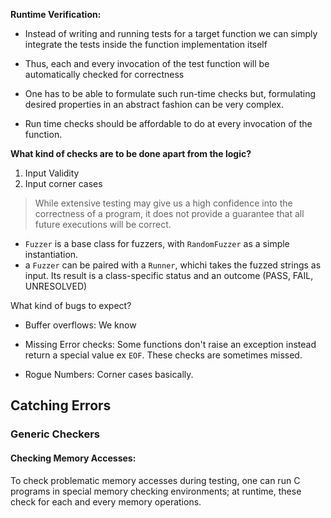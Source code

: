 **Runtime Verification:**
- Instead of writing and running tests for a target function we can simply integrate the tests inside the function implementation itself
- Thus, each and every invocation of the test function will be automatically checked for correctness

- One has to be able to formulate such run-time checks but, formulating desired properties in an abstract fashion can be very complex.
- Run time checks should be affordable to do at every invocation of the function.

**What kind of checks are to be done apart from the logic?**
1. Input Validity
2. Input corner cases

> While extensive testing may give us a high confidence into the correctness of a program, it does not provide a guarantee that all future executions will be correct.




- `Fuzzer` is a base class for fuzzers, with `RandomFuzzer` as a simple instantiation. 
- a `Fuzzer` can be paired with a `Runner`, whichi takes the fuzzed strings as input. Its result is a class-specific status and an outcome (PASS, FAIL, UNRESOLVED)

What kind of bugs to expect?
- Buffer overflows: We know
  
- Missing Error checks: 
	Some functions don't raise an exception instead return a special value ex `EOF`. These checks are sometimes missed.
  
- Rogue Numbers:
	Corner cases basically.


## Catching Errors

### Generic Checkers
#### Checking Memory Accesses:
To check problematic memory accesses during testing, one can run C programs in special memory checking environments; at runtime, these check for each and every memory operations.

